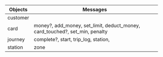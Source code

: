 Objects  | Messages
-------------     |     -------------
customer          |
card              | money?, add_money, set_limit, deduct_money, card_touched?, set_min, penalty
journey           | complete?, start, trip_log, station, 
station           | zone
